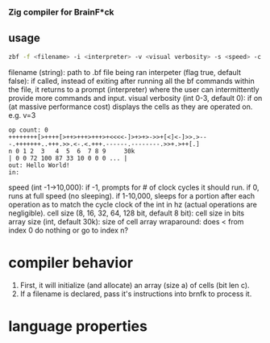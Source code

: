 ### Zig compiler for BrainF*ck

## usage
```bash
zbf -f <filename> -i <interpreter> -v <visual verbosity> -s <speed> -c <cell size> -n <array size> -w <wraparound>
```
filename (string): path to .bf file being ran
interpeter (flag true, default false): if called, instead of exiting after running all the bf commands within the file, it returns to a prompt (interpreter) where the user can intermittently provide more commands and input.
visual verbosity (int 0-3, default 0): if on (at massive performance cost) displays the cells as they are operated on. 
e.g. v=3
```
op count: 0
++++++++[>++++[>++>+++>+++>+<<<<-]>+>+>->>+[<]<-]>>.>---.+++++++..+++.>>.<-.<.+++.------.--------.>>+.>++[.]
n 0 1 2  3   4  5  6  7 8 9     30k
| 0 0 72 100 87 33 10 0 0 0 ... |
out: Hello World!
in: 
```
speed (int -1->10,000): if -1, prompts for # of clock cycles it should run. if 0, runs at full speed (no sleeping). if 1-10,000, sleeps for a portion after each operation as to match the cycle clock of the int in hz (actual operations are negligible).
cell size (8, 16, 32, 64, 128 bit, default 8 bit): cell size in bits
array size (int, default 30k): size of cell array
wraparound: does < from index 0 do nothing or go to index n?

# compiler behavior


1. First, it will initialize (and allocate) an array (size a) of cells (bit len c).
2. If a filename is declared, pass it's instructions into brnfk to process it.

# language properties
